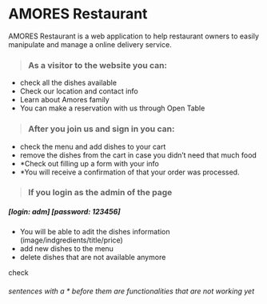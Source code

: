 # AMORES Restaurant

AMORES Restaurant is a web application to help restaurant owners to easily manipulate and manage a online delivery service. 

> ### As a visitor to the website you can: 
- check all the dishes available
- Check our location and contact info 
- Learn about Amores family
- You can make a reservation with us through Open Table

> ### After you join us and sign in you can: 

- check the menu and add dishes to your cart
- remove the dishes from the cart in case you didn’t need that much food
- *Check out filling up a form with your info
- *You will receive a confirmation of that your order was processed.

> ### If you login as the admin of the page 
##### [login: adm] [password: 123456]
- You will be able to adit the dishes information (image/indgredients/title/price)
- add new dishes to the menu
- delete dishes that are not available anymore

check

###### sentences with a * before them are functionalities that are not working yet